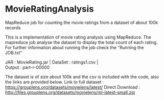# MovieRatingAnalysis
MapReduce job for counting the movie ratings from a dataset of about 100k records

This is a implementation of movie rating analysis using MapReduce.
The mapreduce job analyse the dataset to display the total count of each rating.
For further information about running the job check the "Running the JOB.txt"


JAR 	: MovieRating.jar | 
DataSet : ratings1.csv  |  
Output 	: part-r-00000


The dataset is of size about 100k and the csv is included with the code, also the links are provided below.
Link to full dataset : https://grouplens.org/datasets/movielens/latest/
Direct Download : http://files.grouplens.org/datasets/movielens/ml-latest-small.zip 

